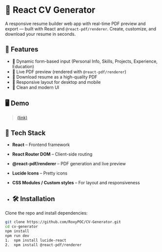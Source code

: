 # 📄 React CV Generator

A responsive resume builder web app with real-time PDF preview and export — built with React and `@react-pdf/renderer`. Create, customize, and download your resume in seconds.

## 🚀 Features

- 📝 Dynamic form-based input (Personal Info, Skills, Projects, Experience, Education)
- 📄 Live PDF preview (rendered with `@react-pdf/renderer`)
- 💾 Download resume as a high-quality PDF
- 📱 Responsive layout for desktop and mobile
- 🎨 Clean and modern UI

## 🖥️ Demo

> [(link)](https://roxypoc.github.io/CV-Generator/)

## 🧰 Tech Stack

- **React** – Frontend framework
- **React Router DOM** – Client-side routing
- **@react-pdf/renderer** – PDF generation and live preview
- **Lucide Icons** – Pretty icons
- **CSS Modules / Custom styles** – For layout and responsiveness

- ## 🛠️ Installation

Clone the repo and install dependencies:

```bash
git clone https://github.com/RoxyPOC/CV-Generator.git
cd cv-generator
npm install
npm run dev
1.	npm install lucide-react
2.	npm install @react-pdf/renderer
